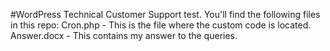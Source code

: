 #WordPress Technical Customer Support test.
You'll find the following files in this repo:
Cron.php - This is the file where the custom code is located.
Answer.docx - This contains my answer to the queries.
